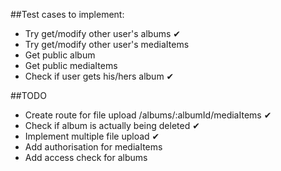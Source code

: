 ##Test cases to implement:
* Try get/modify other user's albums ✔
* Try get/modify other user's mediaItems
* Get public album
* Get public mediaItems
* Check if user gets his/hers album ✔

##TODO
* Create route for file upload /albums/:albumId/mediaItems ✔
* Check if album is actually being deleted ✔
* Implement multiple file upload ✔
* Add authorisation for mediaItems
* Add access check for albums